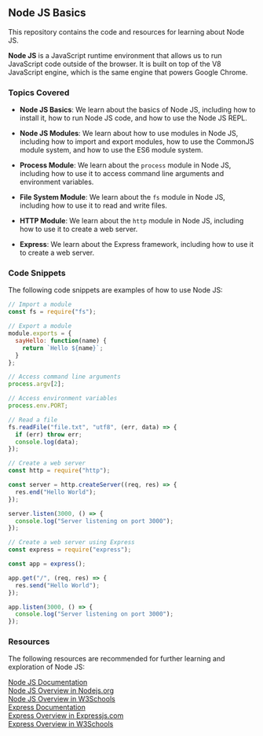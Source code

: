 ## Node JS Basics

This repository contains the code and resources for learning about Node JS.

**Node JS** is a JavaScript runtime environment that allows us to run JavaScript code outside of the browser.
It is built on top of the V8 JavaScript engine, which is the same engine that powers Google Chrome.

### Topics Covered

- **Node JS Basics**: We learn about the basics of Node JS, including how to install it, how to run Node JS code, and how to use the Node JS REPL.

- **Node JS Modules**: We learn about how to use modules in Node JS, including how to import and export modules, how to use the CommonJS module system, and how to use the ES6 module system.

- **Process Module**: We learn about the `process` module in Node JS, including how to use it to access command line arguments and environment variables.

- **File System Module**: We learn about the `fs` module in Node JS, including how to use it to read and write files.

- **HTTP Module**: We learn about the `http` module in Node JS, including how to use it to create a web server.

- **Express**: We learn about the Express framework, including how to use it to create a web server.

### Code Snippets

The following code snippets are examples of how to use Node JS:

```javascript
// Import a module
const fs = require("fs");

// Export a module
module.exports = {
  sayHello: function(name) {
    return `Hello ${name}`;
  }
};

// Access command line arguments
process.argv[2];

// Access environment variables
process.env.PORT;

// Read a file
fs.readFile("file.txt", "utf8", (err, data) => {
  if (err) throw err;
  console.log(data);
});

// Create a web server
const http = require("http");

const server = http.createServer((req, res) => {
  res.end("Hello World");
});

server.listen(3000, () => {
  console.log("Server listening on port 3000");
});

// Create a web server using Express
const express = require("express");

const app = express();

app.get("/", (req, res) => {
  res.send("Hello World");
});

app.listen(3000, () => {
  console.log("Server listening on port 3000");
});
```

### Resources

The following resources are recommended for further learning and exploration of Node JS:

[Node JS Documentation](https://nodejs.org/en/docs/)  
[Node JS Overview in Nodejs.org](https://nodejs.org/en/about/)  
[Node JS Overview in W3Schools](https://www.w3schools.com/nodejs/default.asp)  
[Express Documentation](https://expressjs.com/en/4x/api.html)  
[Express Overview in Expressjs.com](https://expressjs.com/en/starter/basic-routing.html)  
[Express Overview in W3Schools](https://www.w3schools.com/nodejs/nodejs_express.asp)
